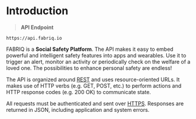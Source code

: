 # Introduction

> **API Endpoint**

```text
https://api.fabriq.io
```


FABRIQ is a **Social Safety Platform**.  The API makes it easy to embed powerful and intelligent safety
features into apps and wearables.  Use it to trigger an alert, monitor an activity or periodically check on
the welfare of a loved one.  The possibilities to enhance personal safety are endless!

The API is organized around [REST](http://en.wikipedia.org/wiki/Representational_State_Transfer) and uses
resource-oriented URLs. It makes use of HTTP verbs (e.g. GET, POST, etc.) to perform actions and
HTTP response codes (e.g. 200 OK) to communicate state.

All requests must be authenticated and sent over [HTTPS](https://en.wikipedia.org/wiki/HTTPS). Responses are returned in JSON, including application and system errors.
